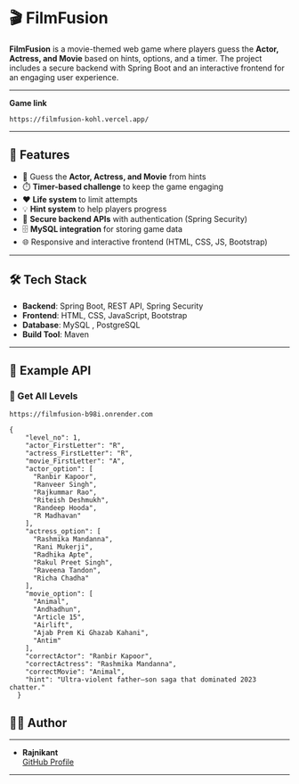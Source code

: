 # 🎬 FilmFusion  

**FilmFusion** is a movie-themed web game where players guess the **Actor, Actress, and Movie** based on hints, options, and a timer. The project includes a secure backend with Spring Boot and an interactive frontend for an engaging user experience.  

---

**Game link** 
```
https://filmfusion-kohl.vercel.app/
```

---

## 🚀 Features  

- 🎯 Guess the **Actor, Actress, and Movie** from hints  
- ⏱️ **Timer-based challenge** to keep the game engaging  
- ❤️ **Life system** to limit attempts  
- 💡 **Hint system** to help players progress  
- 🔐 **Secure backend APIs** with authentication (Spring Security)  
- 🗄️ **MySQL integration** for storing game data  
- 🌐 Responsive and interactive frontend (HTML, CSS, JS, Bootstrap)  

---

## 🛠️ Tech Stack  

- **Backend**: Spring Boot, REST API, Spring Security  
- **Frontend**: HTML, CSS, JavaScript, Bootstrap  
- **Database**: MySQL  , PostgreSQL
- **Build Tool**: Maven  

---

## 📌 Example API  

### 🎥 Get All Levels  

```http
https://filmfusion-b98i.onrender.com

```
```
{
    "level_no": 1,
    "actor_FirstLetter": "R",
    "actress_FirstLetter": "R",
    "movie_FirstLetter": "A",
    "actor_option": [
      "Ranbir Kapoor",
      "Ranveer Singh",
      "Rajkummar Rao",
      "Riteish Deshmukh",
      "Randeep Hooda",
      "R Madhavan"
    ],
    "actress_option": [
      "Rashmika Mandanna",
      "Rani Mukerji",
      "Radhika Apte",
      "Rakul Preet Singh",
      "Raveena Tandon",
      "Richa Chadha"
    ],
    "movie_option": [
      "Animal",
      "Andhadhun",
      "Article 15",
      "Airlift",
      "Ajab Prem Ki Ghazab Kahani",
      "Antim"
    ],
    "correctActor": "Ranbir Kapoor",
    "correctActress": "Rashmika Mandanna",
    "correctMovie": "Animal",
    "hint": "Ultra-violent father–son saga that dominated 2023 chatter."
  }

```

## 🙋‍♂️ Author
---
- **Rajnikant**  
  [GitHub Profile](https://github.com/rajni2209)

---
